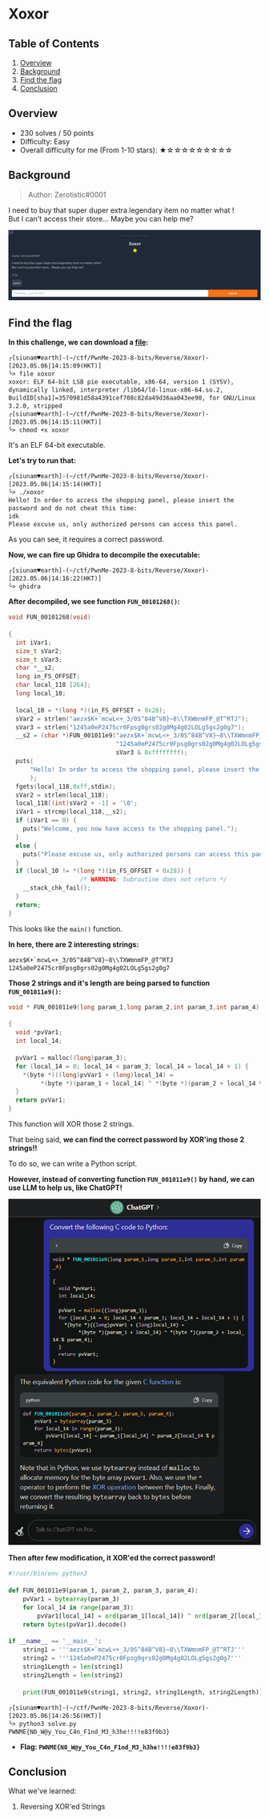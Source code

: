 # Xoxor

## Table of Contents

1. [Overview](#overview)
2. [Background](#background)
3. [Find the flag](#find-the-flag)
4. [Conclusion](#conclusion)

## Overview

- 230 solves / 50 points
- Difficulty: Easy
- Overall difficulty for me (From 1-10 stars): ★☆☆☆☆☆☆☆☆☆

## Background

> Author: Zerotistic#0001

I need to buy that super duper extra legendary item no matter what !  
But I can't access their store... Maybe you can help me?

![](https://raw.githubusercontent.com/siunam321/CTF-Writeups/main/PwnMe-2023-8-bits/images/Pasted%20image%2020230506141449.png)

## Find the flag

**In this challenge, we can download a [file](https://github.com/siunam321/CTF-Writeups/blob/main/PwnMe-2023-8-bits/Reverse/Xoxor/xoxor):**
```shell
┌[siunam♥earth]-(~/ctf/PwnMe-2023-8-bits/Reverse/Xoxor)-[2023.05.06|14:15:09(HKT)]
└> file xoxor         
xoxor: ELF 64-bit LSB pie executable, x86-64, version 1 (SYSV), dynamically linked, interpreter /lib64/ld-linux-x86-64.so.2, BuildID[sha1]=3570981d58a4391cef708c82da49d36aa043ee90, for GNU/Linux 3.2.0, stripped
┌[siunam♥earth]-(~/ctf/PwnMe-2023-8-bits/Reverse/Xoxor)-[2023.05.06|14:15:11(HKT)]
└> chmod +x xoxor
```

It's an ELF 64-bit executable.

**Let's try to run that:**
```shell
┌[siunam♥earth]-(~/ctf/PwnMe-2023-8-bits/Reverse/Xoxor)-[2023.05.06|14:15:14(HKT)]
└> ./xoxor         
Hello! In order to access the shopping panel, please insert the password and do not cheat this time:
idk
Please excuse us, only authorized persons can access this panel.
```

As you can see, it requires a correct password.

**Now, we can fire up Ghidra to decompile the executable:**
```shell
┌[siunam♥earth]-(~/ctf/PwnMe-2023-8-bits/Reverse/Xoxor)-[2023.05.06|14:16:22(HKT)]
└> ghidra
```

**After decompiled, we see function `FUN_00101268()`:**
```c
void FUN_00101268(void)

{
  int iVar1;
  size_t sVar2;
  size_t sVar3;
  char *__s2;
  long in_FS_OFFSET;
  char local_118 [264];
  long local_10;
  
  local_10 = *(long *)(in_FS_OFFSET + 0x28);
  sVar2 = strlen("aezx$K+`mcwL<+_3/0S^84B^V8}~8\\TXWmnmFP_@T^RTJ");
  sVar3 = strlen("1245a0eP2475cr0Fpsg0grs02g0Mg4g02LOLg5gs2g0g7");
  __s2 = (char *)FUN_001011e9("aezx$K+`mcwL<+_3/0S^84B^V8}~8\\TXWmnmFP_@T^RTJ",
                              "1245a0eP2475cr0Fpsg0grs02g0Mg4g02LOLg5gs2g0g7",sVar2 & 0xffffffff,
                              sVar3 & 0xffffffff);
  puts(
      "Hello! In order to access the shopping panel, please insert the password and do not cheat thi s time:"
      );
  fgets(local_118,0xff,stdin);
  sVar2 = strlen(local_118);
  local_118[(int)sVar2 + -1] = '\0';
  iVar1 = strcmp(local_118,__s2);
  if (iVar1 == 0) {
    puts("Welcome, you now have access to the shopping panel.");
  }
  else {
    puts("Please excuse us, only authorized persons can access this panel.");
  }
  if (local_10 != *(long *)(in_FS_OFFSET + 0x28)) {
                    /* WARNING: Subroutine does not return */
    __stack_chk_fail();
  }
  return;
}
```

This looks like the `main()` function.

**In here, there are 2 interesting strings:**
```
aezx$K+`mcwL<+_3/0S^84B^V8}~8\\TXWmnmFP_@T^RTJ
1245a0eP2475cr0Fpsg0grs02g0Mg4g02LOLg5gs2g0g7
```

**Those 2 strings and it's length are being parsed to function `FUN_001011e9()`:**
```c
void * FUN_001011e9(long param_1,long param_2,int param_3,int param_4)

{
  void *pvVar1;
  int local_14;
  
  pvVar1 = malloc((long)param_3);
  for (local_14 = 0; local_14 < param_3; local_14 = local_14 + 1) {
    *(byte *)((long)pvVar1 + (long)local_14) =
         *(byte *)(param_1 + local_14) ^ *(byte *)(param_2 + local_14 % param_4);
  }
  return pvVar1;
}
```

This function will XOR those 2 strings.

That being said, **we can find the correct password by XOR'ing those 2 strings!!**

To do so, we can write a Python script.

**However, instead of converting function `FUN_001011e9()` by hand, we can use LLM to help us, like ChatGPT!**

![](https://raw.githubusercontent.com/siunam321/CTF-Writeups/main/PwnMe-2023-8-bits/images/Pasted%20image%2020230506142948.png)

**Then after few modification, it XOR'ed the correct password!**
```py
#!/usr/bin/env python3

def FUN_001011e9(param_1, param_2, param_3, param_4):
    pvVar1 = bytearray(param_3)
    for local_14 in range(param_3):
        pvVar1[local_14] = ord(param_1[local_14]) ^ ord(param_2[local_14 % param_4])
    return bytes(pvVar1).decode()

if __name__ == '__main__':
    string1 = '''aezx$K+`mcwL<+_3/0S^84B^V8}~8\\TXWmnmFP_@T^RTJ'''
    string2 = '''1245a0eP2475cr0Fpsg0grs02g0Mg4g02LOLg5gs2g0g7'''
    string1Length = len(string1)
    string2Length = len(string2)

    print(FUN_001011e9(string1, string2, string1Length, string2Length))
```

```shell
┌[siunam♥earth]-(~/ctf/PwnMe-2023-8-bits/Reverse/Xoxor)-[2023.05.06|14:26:56(HKT)]
└> python3 solve.py
PWNME{N0_W@y_You_C4n_F1nd_M3_h3he!!!!e83f9b3}
```

- **Flag: `PWNME{N0_W@y_You_C4n_F1nd_M3_h3he!!!!e83f9b3}`**

## Conclusion

What we've learned:

1. Reversing XOR'ed Strings